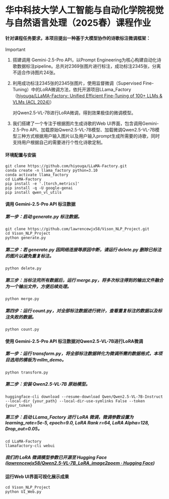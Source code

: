 # 华中科技大学人工智能与自动化学院视觉与自然语言处理（2025春）课程作业



#### 针对课程任务要求，本项目提出一种基于大模型协作的诗歌标注微调框架：

> [!IMPORTANT]
>
> 1. 搭建调用 Gemini-2.5-Pro API，以Prompt Engineering为核心构建自动化诗歌数据标注pipeline。总共对2369张图片进行标注，成功标注2345张，分离不适合作诗图片24张。
>
> 2. 利用成功标注2345张的2345张图片，使用监督微调（Supervised Fine-Tuning）中的LoRA微调方法，依托开源项目LLama_Factory（[hiyouga/LLaMA-Factory: Unified Efficient Fine-Tuning of 100+ LLMs & VLMs (ACL 2024)](https://github.com/hiyouga/LLaMA-Factory)）
>
>    对Qwen2.5-VL-7B进行LoRA微调，得到效果极佳的微调模型。
>
> 3. 我们搭建了一个专注于根据图片生成诗歌的Web UI界面，包含调用Gemini-2.5-Pro API、加载原始Qwen2.5-VL-7B模型、加载微调Qwen2.5-VL-7B模型三种方式根据用户输入图片以及用户输入prompt生成所需要的诗歌，同时支持用户根据自己的需要进行个性化诗歌定制。



#### 环境配置与安装

```
git clone https://github.com/hiyouga/LLaMA-Factory.git
conda create -n llama_factory python=3.10
conda activate llama_factory
cd LLaMA-Factory
pip install -e '.[torch,metrics]'
pip install -q -U google-genai
pip install qwen_vl_utils
```



#### 调用 Gemini-2.5-Pro API 标注数据

##### 第一步：启动 generate.py 标注数据。

```
git clone https://github.com/lawrencewjx58/Vison_NLP_Project.git
cd Vison_NLP_Project
python generate.py
```

##### 第二步：若 generate.py 因网络连接等原因中断，请运行 delete.py 删除已标注的图片以避免重复标注。

```
python delete.py
```

##### 第三步：当标注完所有数据后，运行 merge.py，将多次标注得到的输出文件融合为一个输出文件，方便后续处理。

```
python merge.py
```

##### 第四步：运行 count.py，对全部标注数据进行统计，查看重复标注的数据以及标注失败的数据。

```
python count.py
```



#### 使用 Gemini-2.5-Pro API 标注数据对Qwen2.5-VL-7B进行LoRA微调

##### 第一步：运行 transform.py，将全部标注数据转化为微调所需的数据格式，本项目选用的模板为 mllm_demo。

```
python transform.py
```

##### 第二步：安装 Qwen2.5-VL-7B 原始模型。

```
huggingface-cli download --resume-download Qwen/Qwen2.5-VL-7B-Instruct --local-dir {your_path} --local-dir-use-symlinks False --token {your_token}
```

##### 第三步：启动 LLama_Factory 进行 LoRA 微调，微调参数设置为 learning_rate=5e-5, epoch=9.0, LoRA Rank r=64, LoRA Alpha=128, Drop_out=0.05。

```
cd LLaMA-Factory
llamafactory-cli webui
```

##### 我们的 LoRA 微调模型参数已开源至 Hugging Face ([lawrencewjx58/Qwen2.5-VL-7B_LoRA_image2poem · Hugging Face](https://huggingface.co/lawrencewjx58/Qwen2.5-VL-7B_LoRA_image2poem))



#### 运行Web UI界面可视化展示成果

```
cd Vison_NLP_Project
python UI_Web.py
```

